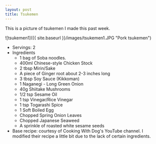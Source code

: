 ```yaml
---
layout: post
title: Tsukemen
---
```


This is a picture of tsukemen I made this past week.

![tsukemen1]({{ site.baseurl }}/images/tsukemen1.JPG "Pork tsukemen")

* Servings: 2
* Ingredients
  - 1 bag of Soba noodles.
  - 400ml Chinese-style Chicken Stock
  - 2 tbsp Mirin/Sake
  - A piece of Ginger root about 2-3 inches long
  - 3 tbsp Soy Sauce (Kikkoman)
  - 1 Naganegi - Long Green Onion
  - 40g Shiitake Mushrooms
  - 1/2 tsp Sesame Oil
  - 1 tsp Vinegar/Rice Vinegar
  - 1 tsp Togarashi Spice
  - 1 Soft Boiled Egg
  - Chopped Spring Onion Leaves
  - Chopped Japanese Seaweed
  - A sprinkle of roasted white sesame seeds
* Base recipe: courtesy of Cooking With Dog's YouTube channel. I modified their recipe a little bit due to the lack of certain ingredients.